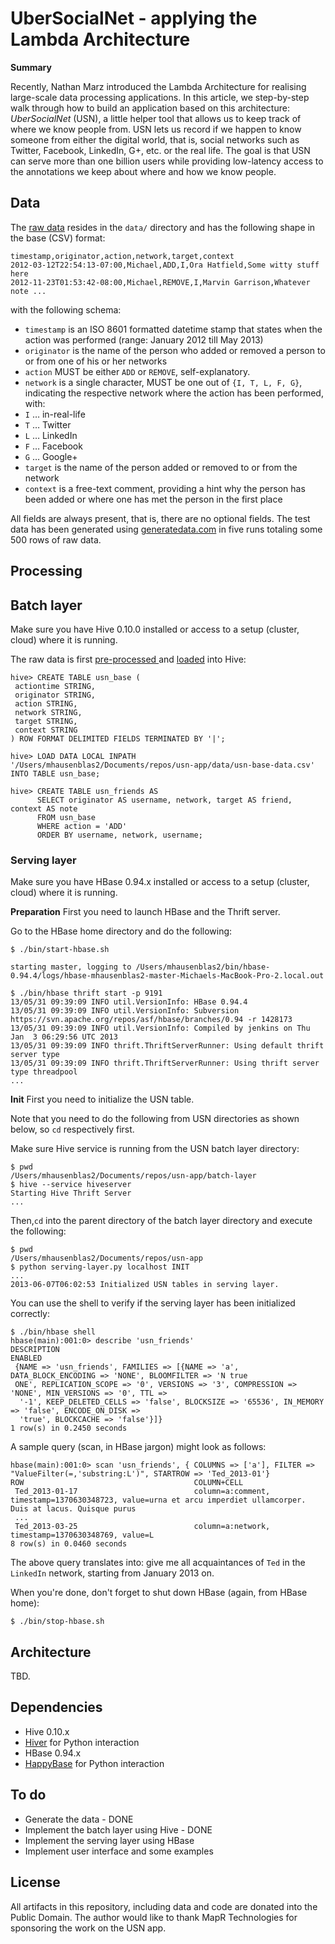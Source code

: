 # UberSocialNet - applying the Lambda Architecture

**Summary**

Recently, Nathan Marz introduced the Lambda Architecture for realising 
large-scale data processing applications. In this article, we step-by-step 
walk through how to build an application based on this architecture:
*UberSocialNet* (USN), a little helper tool that allows us to keep track of
where we know people from. USN lets us record if we happen to know someone 
from either the digital world, that is, social networks such as Twitter,
Facebook, LinkedIn, G+, etc. or the real life. The goal is that USN can serve 
more than one billion users while providing low-latency access to the 
annotations we keep about where and how we know people.

## Data

The [raw 
data](https://github.com/mhausenblas/usn-app/blob/master/data/usn-base-data.csv)
resides in the `data/` directory and has the following shape in the
base (CSV) format:

	timestamp,originator,action,network,target,context
	2012-03-12T22:54:13-07:00,Michael,ADD,I,Ora Hatfield,Some witty stuff here 
	2012-11-23T01:53:42-08:00,Michael,REMOVE,I,Marvin Garrison,Whatever note ...

with the following schema:

* `timestamp` is an ISO 8601 formatted datetime stamp that states when the 
action was performed (range: January 2012 till May 2013)
* `originator` is the name of the person who added or removed a person to or
from one of his or her networks
* `action` MUST be either `ADD` or `REMOVE`, self-explanatory. 
* `network` is a single character, MUST be one out of `{I, T, L, F, G}`, 
indicating the respective network where the action has been performed, with: 
 * `I` … in-real-life
 * `T` … Twitter
 * `L` … LinkedIn
 * `F` … Facebook
 * `G` … Google+
* `target` is the name of the person added or removed to or from the network
* `context` is a free-text comment, providing a hint why the person has been
added or where one has met the person in the first place

All fields are always present, that is, there are no optional fields. The test
data has been generated using [generatedata.com](http://www.generatedata.com/) 
in five runs totaling some 500 rows of raw data. 


## Processing

## Batch layer

Make sure you have Hive 0.10.0 installed or access to a setup (cluster, cloud) 
where it is running.

The raw data is first 
[pre-processed
](https://github.com/mhausenblas/usn-app/blob/master/data/usn-preprocess.sh) and 
[loaded](https://github.com/mhausenblas/usn-app/blob/master/hive-cmds.txt) into 
Hive:

	hive> CREATE TABLE usn_base (
	 actiontime STRING,
	 originator STRING,
	 action STRING,
	 network STRING,
	 target STRING,
	 context STRING
	) ROW FORMAT DELIMITED FIELDS TERMINATED BY '|';

	hive> LOAD DATA LOCAL INPATH 
	'/Users/mhausenblas2/Documents/repos/usn-app/data/usn-base-data.csv'
	INTO TABLE usn_base;

	hive> CREATE TABLE usn_friends AS
	      SELECT originator AS username, network, target AS friend, context AS note
	      FROM usn_base
	      WHERE action = 'ADD'
	      ORDER BY username, network, username;

### Serving layer

Make sure you have HBase 0.94.x installed or access to a setup (cluster, cloud) 
where it is running.

**Preparation** First you need to launch HBase and the Thrift server. 

Go to the HBase home directory and do the following:

	$ ./bin/start-hbase.sh 
	
	starting master, logging to /Users/mhausenblas2/bin/hbase-0.94.4/logs/hbase-mhausenblas2-master-Michaels-MacBook-Pro-2.local.out

	$ ./bin/hbase thrift start -p 9191
	13/05/31 09:39:09 INFO util.VersionInfo: HBase 0.94.4
	13/05/31 09:39:09 INFO util.VersionInfo: Subversion https://svn.apache.org/repos/asf/hbase/branches/0.94 -r 1428173
	13/05/31 09:39:09 INFO util.VersionInfo: Compiled by jenkins on Thu Jan  3 06:29:56 UTC 2013
	13/05/31 09:39:09 INFO thrift.ThriftServerRunner: Using default thrift server type
	13/05/31 09:39:09 INFO thrift.ThriftServerRunner: Using thrift server type threadpool
	...

**Init** First you need to initialize the USN table.

Note that you need to do the following from USN directories as shown below,
so `cd` respectively first.

Make sure Hive service is running from the USN batch layer directory:

	$ pwd
	/Users/mhausenblas2/Documents/repos/usn-app/batch-layer
	$ hive --service hiveserver
	Starting Hive Thrift Server
	...

Then,`cd` into the parent directory of the batch layer directory and
execute the following:

	$ pwd
	/Users/mhausenblas2/Documents/repos/usn-app
	$ python serving-layer.py localhost INIT
	...
	2013-06-07T06:02:53 Initialized USN tables in serving layer.

You can use the shell to verify if the serving layer has been initialized correctly:

	$ ./bin/hbase shell
	hbase(main):001:0> describe 'usn_friends'
	DESCRIPTION                                                                                          ENABLED
	 {NAME => 'usn_friends', FAMILIES => [{NAME => 'a', DATA_BLOCK_ENCODING => 'NONE', BLOOMFILTER => 'N true
	 ONE', REPLICATION_SCOPE => '0', VERSIONS => '3', COMPRESSION => 'NONE', MIN_VERSIONS => '0', TTL =>
	  '-1', KEEP_DELETED_CELLS => 'false', BLOCKSIZE => '65536', IN_MEMORY => 'false', ENCODE_ON_DISK =>
	  'true', BLOCKCACHE => 'false'}]}
	1 row(s) in 0.2450 seconds
	
A sample query (scan, in HBase jargon) might look as follows:

	hbase(main):001:0> scan 'usn_friends', { COLUMNS => ['a'], FILTER => "ValueFilter(=,'substring:L')", STARTROW => 'Ted_2013-01'}
	ROW                                      COLUMN+CELL
	 Ted_2013-01-17                          column=a:comment, timestamp=1370630348723, value=urna et arcu imperdiet ullamcorper. Duis at lacus. Quisque purus
	 ...
	 Ted_2013-03-25                          column=a:network, timestamp=1370630348769, value=L
	8 row(s) in 0.0460 seconds

The above query translates into: give me all acquaintances of `Ted` in the
`LinkedIn` network, starting from January 2013 on. 

When you're done, don't forget to shut down HBase (again, from HBase home):

	$ ./bin/stop-hbase.sh



## Architecture

TBD.

## Dependencies 

* Hive 0.10.x
* [Hiver](https://github.com/tebeka/hiver) for Python interaction
* HBase 0.94.x
* [HappyBase](https://github.com/wbolster/happybase) for Python interaction

## To do

* Generate the data - DONE
* Implement the batch layer using Hive - DONE
* Implement the serving layer using HBase
* Implement user interface and some examples

## License

All artifacts in this repository, including data and code are donated into
the Public Domain. The author would like to thank MapR Technologies for
sponsoring the work on the USN app.
